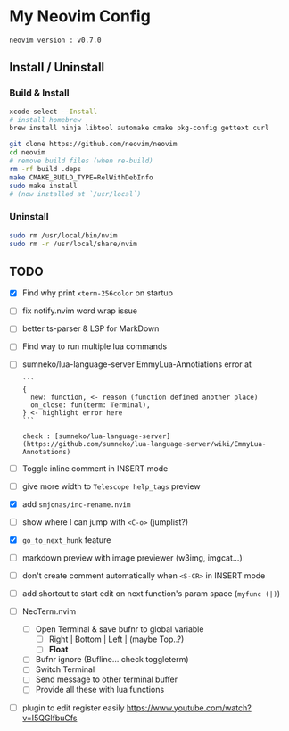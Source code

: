 # My Neovim Config

```
neovim version : v0.7.0
```

## Install / Uninstall

### Build & Install

```bash
xcode-select --Install
# install homebrew
brew install ninja libtool automake cmake pkg-config gettext curl

git clone https://github.com/neovim/neovim
cd neovim
# remove build files (when re-build)
rm -rf build .deps
make CMAKE_BUILD_TYPE=RelWithDebInfo
sudo make install
# (now installed at `/usr/local`)
```

### Uninstall

```bash
sudo rm /usr/local/bin/nvim
sudo rm -r /usr/local/share/nvim
```

## TODO

- [x] Find why print `xterm-256color` on startup
- [ ] fix notify.nvim word wrap issue
- [ ] better ts-parser & LSP for MarkDown
- [ ] Find way to run multiple lua commands
- [ ] sumneko/lua-language-server EmmyLua-Annotiations error at

      ```
      {
        new: function, <- reason (function defined another place)
        on_close: fun(term: Terminal),
      } <- highlight error here
      ```

      check : [sumneko/lua-language-server](https://github.com/sumneko/lua-language-server/wiki/EmmyLua-Annotations)

- [ ] Toggle inline comment in INSERT mode
- [ ] give more width to `Telescope help_tags` preview
- [x] add `smjonas/inc-rename.nvim`
- [ ] show where I can jump with `<C-o>` (jumplist?)
- [x] `go_to_next_hunk` feature
- [ ] markdown preview with image previewer (w3img, imgcat...)
- [ ] don't create comment automatically when `<S-CR>` in INSERT mode
- [ ] add shortcut to start edit on next function's param space (`myfunc (|)`)
- [ ] NeoTerm.nvim
  - [ ] Open Terminal & save bufnr to global variable
    - [ ] Right | Bottom | Left | (maybe Top..?)
    - [ ] **Float**
  - [ ] Bufnr ignore (Bufline... check toggleterm)
  - [ ] Switch Terminal
  - [ ] Send message to other terminal buffer
  - [ ] Provide all these with lua functions
- [ ] plugin to edit register easily <https://www.youtube.com/watch?v=I5QGlfbuCfs>
